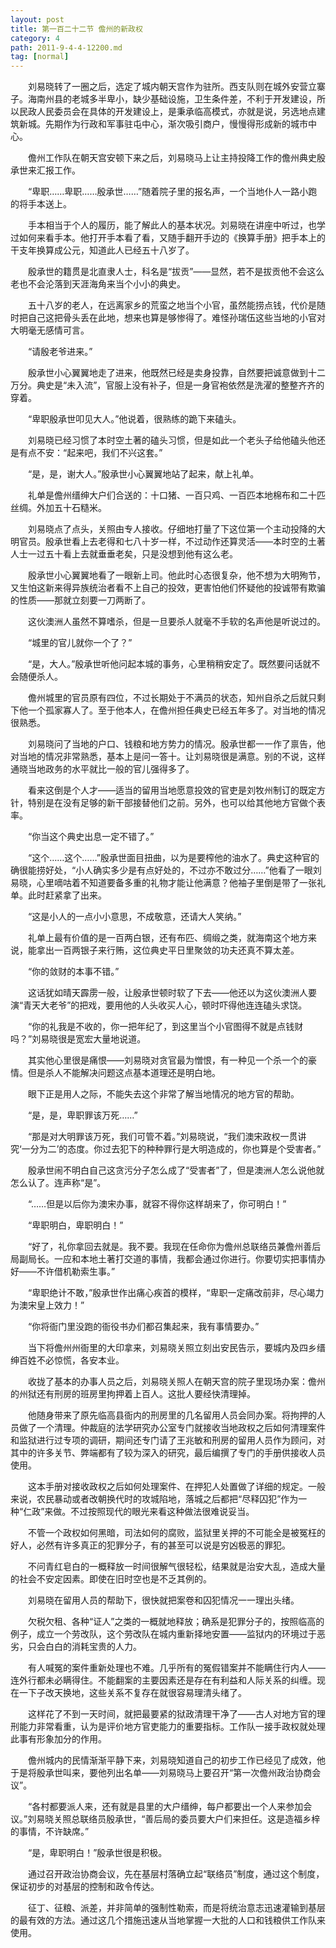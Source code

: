 ```yaml
---
layout: post
title: 第一百二十二节 儋州的新政权
category: 4
path: 2011-9-4-4-12200.md
tag: [normal]
---
```


　　刘易晓转了一圈之后，选定了城内朝天宫作为驻所。西支队则在城外安营立寨子。海南州县的老城多半卑小，缺少基础设施，卫生条件差，不利于开发建设，所以民政人民委员会在具体的开发建设上，是秉承临高模式，亦就是说，另选地点建筑新城。先期作为行政和军事驻屯中心，渐次吸引商户，慢慢得形成新的城市中心。

　　儋州工作队在朝天宫安顿下来之后，刘易晓马上让主持投降工作的儋州典史殷承世来汇报工作。

　　“卑职……卑职……殷承世……”随着院子里的报名声，一个当地仆人一路小跑的将手本送上。

　　手本相当于个人的履历，能了解此人的基本状况。刘易晓在讲座中听过，也学过如何来看手本。他打开手本看了看，又随手翻开手边的《换算手册》把手本上的干支年换算成公元，知道此人已经五十八岁了。

　　殷承世的籍贯是北直隶人士，科名是“拔贡”——显然，若不是拔贡他不会这么老也不会沦落到天涯海角来当个小小的典史。

　　五十八岁的老人，在远离家乡的荒蛮之地当个小官，虽然能捞点钱，代价是随时把自己这把骨头丢在此地，想来也算是够惨得了。难怪孙瑞伍这些当地的小官对大明毫无感情可言。

　　“请殷老爷进来。”

　　殷承世小心翼翼地走了进来，他既然已经是卖身投靠，自然要把诚意做到十二万分。典史是“未入流”，官服上没有补子，但是一身官袍依然是洗濯的整整齐齐的穿着。

　　“卑职殷承世叩见大人。”他说着，很熟练的跪下来磕头。

　　刘易晓已经习惯了本时空土著的磕头习惯，但是如此一个老头子给他磕头他还是有点不安：“起来吧，我们不兴这套。”

　　“是，是，谢大人。”殷承世小心翼翼地站了起来，献上礼单。

　　礼单是儋州缙绅大户们合送的：十口猪、一百只鸡、一百匹本地棉布和二十匹丝绸。外加五十石糙米。

　　刘易晓点了点头，关照由专人接收。仔细地打量了下这位第一个主动投降的大明官员。殷承世看上去老得和七八十岁一样，不过动作还算灵活——本时空的土著人士一过五十看上去就垂垂老矣，只是没想到他有这么老。

　　殷承世小心翼翼地看了一眼新上司。他此时心态很复杂，他不想为大明殉节，又生怕这新来得异族统治者看不上自己的投效，更害怕他们怀疑他的投诚带有欺骗的性质——那就立刻要一刀两断了。

　　这伙澳洲人虽然不算嗜杀，但是一旦要杀人就毫不手软的名声他是听说过的。

　　“城里的官儿就你一个了？”

　　“是，大人。”殷承世听他问起本城的事务，心里稍稍安定了。既然要问话就不会随便杀人。

　　儋州城里的官员原有四位，不过长期处于不满员的状态，知州自杀之后就只剩下他一个孤家寡人了。至于他本人，在儋州担任典史已经五年多了。对当地的情况很熟悉。

　　刘易晓问了当地的户口、钱粮和地方势力的情况。殷承世都一一作了禀告，他对当地的情况非常熟悉，基本上是问一答十。让刘易晓很是满意。别的不说，这样通晓当地政务的水平就比一般的官儿强得多了。

　　看来这倒是个人才——适当的留用当地愿意投效的官吏是刘牧州制订的既定方针，特别是在没有足够的新干部接替他们之前。另外，也可以给其他地方官做个表率。

　　“你当这个典史出息一定不错了。”

　　“这个……这个……”殷承世面目扭曲，以为是要榨他的油水了。典史这种官的确很能捞好处，“小人确实多少是有点好处的，不过亦不敢过分……”他看了一眼刘易晓，心里嘀咕着不知道要备多重的礼物才能让他满意？他袖子里倒是带了一张礼单。此时赶紧拿了出来。

　　“这是小人的一点小小意思，不成敬意，还请大人笑纳。”

　　礼单上最有价值的是一百两白银，还有布匹、绸缎之类，就海南这个地方来说，能拿出一百两银子来行贿，这位典史平日里聚敛的功夫还真不算太差。

　　“你的敛财的本事不错。”

　　这话犹如晴天霹雳一般，让殷承世顿时软了下去——他还以为这伙澳洲人要演“青天大老爷”的把戏，要用他的人头收买人心，顿时吓得他连连磕头求饶。

　　“你的礼我是不收的，你一把年纪了，到这里当个小官图得不就是点钱财吗？”刘易晓很是宽宏大量地说道。

　　其实他心里很是痛恨——刘易晓对贪官最为憎恨，有一种见一个杀一个的豪情。但是杀人不能解决问题这点基本道理还是明白地。

　　眼下正是用人之际，不能失去这个非常了解当地情况的地方官的帮助。

　　“是，是，卑职罪该万死……”

　　“那是对大明罪该万死，我们可管不着。”刘易晓说，“我们澳宋政权一贯讲究‘一分为二’的态度。你过去犯下的种种罪行是大明造成的，你也算是个受害者。”

　　殷承世闹不明白自己这贪污分子怎么成了“受害者”了，但是澳洲人怎么说他就怎么认了。连声称“是”。

　　“……但是以后你为澳宋办事，就容不得你这样胡来了，你可明白！”

　　“卑职明白，卑职明白！”

　　“好了，礼你拿回去就是。我不要。我现在任命你为儋州总联络员兼儋州善后局副局长。一应和本地土著打交道的事情，我都会通过你进行。你要切实把事情办好——不许借机勒索生事。”

　　“卑职绝计不敢，”殷承世作出痛心疾首的模样，“卑职一定痛改前非，尽心竭力为澳宋皇上效力！”

　　“你将衙门里没跑的衙役书办们都召集起来，我有事情要办。”

　　当下将儋州州衙里的大印拿来，刘易晓关照立刻出安民告示，要城内及四乡缙绅百姓不必惊慌，各安本业。

　　收拢了基本的办事人员之后，刘易晓关照人在朝天宫的院子里现场办案：儋州的州狱还有刑房的班房里拘押着上百人。这批人要经快清理掉。

　　他随身带来了原先临高县衙内的刑房里的几名留用人员会同办案。将拘押的人员做了一个清理。仲裁庭的法学研究办公室专门就接收当地政权之后如何清理案件和监狱进行过专项的调研，期间还专门请了王兆敏和刑房的留用人员作为顾问，对其中的许多关节、弊端都有了较为深入的研究，最后编撰了专门的手册供接收人员使用。

　　这本手册对接收政权之后如何处理案件、在押犯人处置做了详细的规定。一般来说，农民暴动或者改朝换代时的攻城陷地，落城之后都把“尽释囚犯”作为一种“仁政”来做。不过按照现代的眼光来看这种做法很难说妥当。

　　不管一个政权如何黑暗，司法如何的腐败，监狱里关押的不可能全是被冤枉的好人，必然有许多真正的犯罪分子，有的甚至可以说是穷凶极恶的罪犯。

　　不问青红皂白的一概释放一时间很解气很轻松，结果就是治安大乱，造成大量的社会不安定因素。即使在旧时空也是不乏其例的。

　　刘易晓在留用人员的帮助下，很快就把案卷和囚犯情况一一理出头绪。

　　欠税欠租、各种“证人”之类的一概就地释放；确系是犯罪分子的，按照临高的例子，成立一个劳改队，这个劳改队在城内重新择地安置——监狱内的环境过于恶劣，只会白白的消耗宝贵的人力。

　　有人喊冤的案件重新处理也不难。几乎所有的冤假错案并不能瞒住行内人——连外行都未必瞒得住。不能翻案的主要因素还是存在有利益和人际关系的纠缠。现在一下子改天换地，这些关系不复存在就很容易理清头绪了。

　　这样花了不到一天时间，就把最要紧的狱政清理干净了——古人对地方官的理刑能力非常看重，认为是评价地方官吏能力的重要指标。工作队一接手政权就处理此事有形象加分的作用。

　　儋州城内的民情渐渐平静下来，刘易晓知道自己的初步工作已经见了成效，他于是将殷承世叫来，要他列出名单——刘易晓马上要召开“第一次儋州政治协商会议”。

　　“各村都要派人来，还有就是县里的大户缙绅，每户都要出一个人来参加会议。”刘易晓关照总联络员殷承世，“善后局的委员要大户们来担任。这是造福乡梓的事情，不许缺席。”

　　“是，卑职明白！”殷承世很是积极。

　　通过召开政治协商会议，先在基层村落确立起“联络员”制度，通过这个制度，保证初步的对基层的控制和政令传达。

　　征丁、征粮、派差，并非简单的强制性勒索，而是将统治意志迅速灌输到基层的最有效的方法。通过这几个措施迅速从当地掌握一大批的人口和钱粮供工作队来使用。
